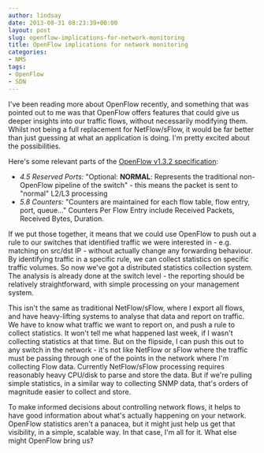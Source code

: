 ```yaml
---
author: lindsay
date: 2013-08-31 08:23:39+00:00
layout: post
slug: openflow-implications-for-network-monitoring
title: OpenFlow implications for network monitoring
categories:
- NMS
tags:
- OpenFlow
- SDN
---
```


I've been reading more about OpenFlow recently, and something that was pointed out to me was that OpenFlow offers features that could give us deeper insights into our traffic flows, without necessarily modifying them. Whilst not being a full replacement for NetFlow/sFlow, it would be far better than just guessing at what an application is doing. I'm pretty excited about the possibilities.

Here's some relevant parts of the [OpenFlow v1.3.2 specification](https://www.opennetworking.org/images/stories/downloads/sdn-resources/onf-specifications/openflow/openflow-spec-v1.3.2.pdf):

* _4.5 Reserved Ports:_ "Optional: **NORMAL**: Represents the traditional non-OpenFlow pipeline of the switch" - this means the packet is sent to "normal" L2/L3 processing
* _5.8 Counters:_ "Counters are maintained for each flow table, flow entry, port, queue..." Counters Per Flow Entry include Received Packets, Received Bytes, Duration.

If we put those together, it means that we could use OpenFlow to push out a rule to our switches that identified traffic we were interested in - e.g. matching on src/dst IP - without actually change any forwarding behaviour. By identifying traffic in a specific rule, we can collect statistics on specific traffic volumes. So now we've got a distributed statistics collection system. The analysis is already done at the switch level - the reporting should be relatively straightforward, with simple processing on your management system.

This isn't the same as traditional NetFlow/sFlow, where I export all flows, and have heavy-lifting systems to analyse that data and report on traffic. We have to know what traffic we want to report on, and push a rule to collect statistics. It won't tell me what happened last week, if I wasn't collecting statistics at that time. But on the flipside, I can push this out to any switch in the network - it's not like NetFlow or sFlow where the traffic must be passing through one of the points in the network where I'm collecting Flow data. Currently NetFlow/sFlow processing requires reasonably heavy CPU/disk to parse and store the data. But if we're pulling simple statistics, in a similar way to collecting SNMP data, that's orders of magnitude easier to collect and store.

To make informed decisions about controlling network flows, it helps to have good information about what's actually happening on your network. OpenFlow statistics aren't a panacea, but it might just help us get that visibility, in a simple, scalable way. In that case, I'm all for it. What else might OpenFlow bring us?
